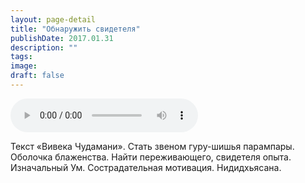 ```yaml
---
layout: page-detail
title: "Обнаружить свидетеля"
publishDate: 2017.01.31
description: ""
tags:
image:
draft: false
---
```


<audio title="2017.01.31 - Обнаружить свидетеля.mp3" src="/upload/iblock/c80/c806bc22cc50b4fcca862a8eacb0ad5f.mp3" controls=""></audio>

 Текст «Вивека Чудамани». Стать звеном гуру-шишья парампары. Оболочка блаженства. Найти переживающего, свидетеля опыта. Изначальный Ум. Сострадательная мотивация. Нидидхьясана. 

  
